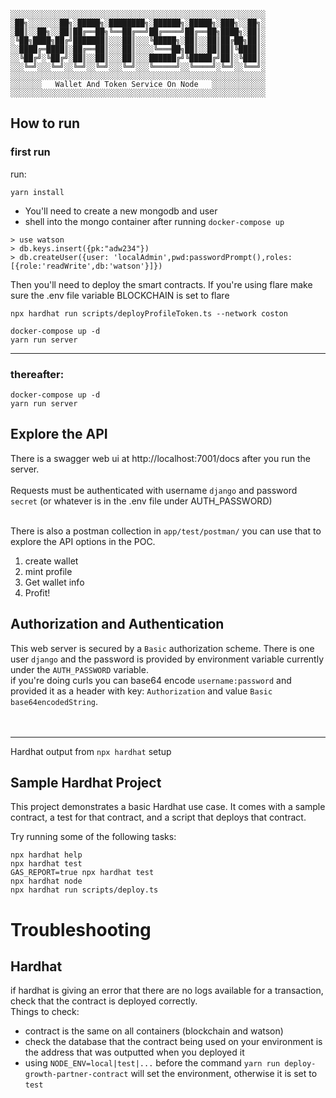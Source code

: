 ```
░░░░░░░░░░░░░░░░░░░░░░░░░░░░░░░░░░░░░░░░░░░░░░░░░░░░░░░░░
░██╗░░░░░░░██╗░█████╗░████████╗░██████╗░█████╗░███╗░░██╗░
░██║░░██╗░░██║██╔══██╗╚══██╔══╝██╔════╝██╔══██╗████╗░██║░
░╚██╗████╗██╔╝███████║░░░██║░░░╚█████╗░██║░░██║██╔██╗██║░
░░████╔═████║░██╔══██║░░░██║░░░░╚═══██╗██║░░██║██║╚████║░
░░╚██╔╝░╚██╔╝░██║░░██║░░░██║░░░██████╔╝╚█████╔╝██║░╚███║░
░░░╚═╝░░░╚═╝░░╚═╝░░╚═╝░░░╚═╝░░░╚═════╝░░╚════╝░╚═╝░░╚══╝░
░░░░░░░░░░░░░░░░░░░░░░░░░░░░░░░░░░░░░░░░░░░░░░░░░░░░░░░░░
░░░░░░░   Wallet And Token Service On Node   ░░░░░░░░░░░░
░░░░░░░░░░░░░░░░░░░░░░░░░░░░░░░░░░░░░░░░░░░░░░░░░░░░░░░░░
```

## How to run
### first run
run:
```
yarn install
```
- You'll need to create a new mongodb and user
- shell into the mongo container after running `docker-compose up`
```
> use watson
> db.keys.insert({pk:"adw234"})
> db.createUser({user: 'localAdmin',pwd:passwordPrompt(),roles:[{role:'readWrite',db:'watson'}]})
```
Then you'll need to deploy the smart contracts. If you're using flare make sure the .env file variable BLOCKCHAIN is set to flare
```
npx hardhat run scripts/deployProfileToken.ts --network coston
```
```
docker-compose up -d
yarn run server
```
----
### thereafter:
```
docker-compose up -d
yarn run server
```

## Explore the API
There is a swagger web ui at http://localhost:7001/docs after you run the server.  
<br/>
Requests must be authenticated with username `django` and password `secret` (or whatever is in the .env file under AUTH_PASSWORD)
<br/><br/>

There is also a postman collection in `app/test/postman/` you can use that to explore the API options in the POC.

1. create wallet
2. mint profile
3. Get wallet info
4. Profit!


## Authorization and Authentication
This web server is secured by a `Basic` authorization scheme. There is one user `django` and the password is provided by environment variable currently under the `AUTH_PASSWORD` variable.  
if you're doing curls you can base64 encode `username:password` and provided it as a header with key: `Authorization` and value `Basic base64encodedString`.  
<br/><br/>


----
Hardhat output from `npx hardhat` setup
## Sample Hardhat Project

This project demonstrates a basic Hardhat use case. It comes with a sample contract, a test for that contract, and a script that deploys that contract.

Try running some of the following tasks:

```shell
npx hardhat help
npx hardhat test
GAS_REPORT=true npx hardhat test
npx hardhat node
npx hardhat run scripts/deploy.ts
```

# Troubleshooting
## Hardhat
if hardhat is giving an error that there are no logs available for a transaction, check that the contract is deployed correctly.  
Things to check:
- contract is the same on all containers (blockchain and watson)
- check the database that the contract being used on your environment is the address that was outputted when you deployed it
- using `NODE_ENV=local|test|...` before the command `yarn run deploy-growth-partner-contract` will set the environment, otherwise it is set to `test`
